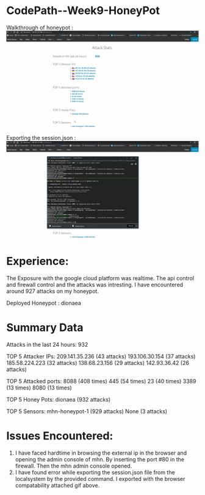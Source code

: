 # CodePath--Week9-HoneyPot

Walkthrough of honeypot :
<img src="https://github.com/Manchukonda/CodePath--Week9-HoneyPot/blob/master/HoneyPotOverview.gif" width="800">

Exporting the session.json :
<img src="https://github.com/Manchukonda/CodePath--Week9-HoneyPot/blob/master/HoneyPotSession.gif" width="800">

# Experience:
The Exposure with the google cloud platform was realtime. The api control and firewall control and the attacks was intresting.
I have encountered around 927 attacks on my honeypot.

Deployed Honeypot : dionaea 

# Summary Data

Attacks in the last 24 hours: 932

TOP 5 Attacker IPs:
  209.141.35.236 (43 attacks)
  193.106.30.154 (37 attacks)
  185.58.224.223 (32 attacks)
  138.68.23.156 (29 attacks)
  142.93.36.42 (26 attacks)

TOP 5 Attacked ports:
  8088 (408 times)
  445 (54 times)
  23 (40 times)
  3389 (13 times)
  8080 (13 times)

TOP 5 Honey Pots:
  dionaea (932 attacks)

TOP 5 Sensors:
  mhn-honeypot-1 (929 attacks)
  None (3 attacks)

# Issues Encountered:
1. I have faced hardtime in browsing the external ip in the browser and opening the admin console of mhn. By inserting the port #80 in the firewall. Then the mhn admin console opened.
2. I have found error while exporting the session.json file from the localsystem by the provided command. I exported with the browser compatability attached gif above.

